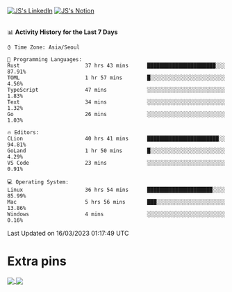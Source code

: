 
[![JS's LinkedIn](https://img.shields.io/badge/LinkedIn-blue?style=for-the-badge&logo=linkedin)](https://www.linkedin.com/in/jaeseung-lee-5a2a32139/) 
[![JS's Notion](https://img.shields.io/badge/Notion-black?style=for-the-badge&logo=notion)](https://bit.ly/ljswiki1) <br><br>
<!-- ![JS's GitHub stats](https://github-readme-stats-lemon-five.vercel.app/api?username=tkxkd0159&hide=contribs,prs,stars,issues&show_icons=true&theme=react&include_all_commits=true)   -->
<!-- ![Top Langs](https://github-readme-stats-lemon-five.vercel.app/api/top-langs/?username=tkxkd0159&layout=compact&hide=jupyter%20notebook,scss,html,css&langs_count=10)  -->


<!--START_SECTION:waka-->
📊 **Activity History for the Last 7 Days** 

```text
⌚︎ Time Zone: Asia/Seoul

💬 Programming Languages: 
Rust                     37 hrs 43 mins      ██████████████████████░░░   87.91% 
TOML                     1 hr 57 mins        █░░░░░░░░░░░░░░░░░░░░░░░░   4.56% 
TypeScript               47 mins             ░░░░░░░░░░░░░░░░░░░░░░░░░   1.83% 
Text                     34 mins             ░░░░░░░░░░░░░░░░░░░░░░░░░   1.32% 
Go                       26 mins             ░░░░░░░░░░░░░░░░░░░░░░░░░   1.03%

🔥 Editors: 
CLion                    40 hrs 41 mins      ███████████████████████░░   94.81% 
GoLand                   1 hr 50 mins        █░░░░░░░░░░░░░░░░░░░░░░░░   4.29% 
VS Code                  23 mins             ░░░░░░░░░░░░░░░░░░░░░░░░░   0.91%

💻 Operating System: 
Linux                    36 hrs 54 mins      █████████████████████░░░░   85.99% 
Mac                      5 hrs 56 mins       ███░░░░░░░░░░░░░░░░░░░░░░   13.86% 
Windows                  4 mins              ░░░░░░░░░░░░░░░░░░░░░░░░░   0.16%

```


 Last Updated on 16/03/2023 01:17:49 UTC
<!--END_SECTION:waka-->

# Extra pins
<a href="https://github.com/tkxkd0159/tkxkd0159.github.io">
  <img align="center" src="https://github-readme-stats-lemon-five.vercel.app/api/pin/?username=tkxkd0159&repo=nft-card-game&theme=react" />
</a>
<a href="https://github.com/tkxkd0159/dsalgo">
  <img align="center" src="https://github-readme-stats-lemon-five.vercel.app/api/pin/?username=tkxkd0159&repo=dsalgo&theme=react" />
</a>

<!---
- 🔭 I’m currently working on ...
- 🌱 I’m currently learning blockchain and distributed network
- 👯 I’m looking to collaborate on ...
- 🤔 I’m looking for help with ...
- 💬 Ask me about ...
- 📫 How to reach me: ...
- 😄 Pronouns: ...
- ⚡ Fun fact: ...
-->
